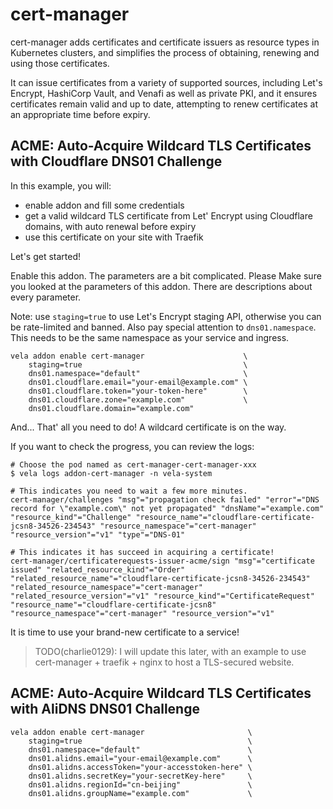 # cert-manager

cert-manager adds certificates and certificate issuers as resource types in Kubernetes clusters, and simplifies the process of obtaining, renewing and using those certificates.

It can issue certificates from a variety of supported sources, including Let's Encrypt, HashiCorp Vault, and Venafi as well as private PKI, and it ensures certificates remain valid and up to date, attempting to renew certificates at an appropriate time before expiry.

## ACME: Auto-Acquire Wildcard TLS Certificates with Cloudflare DNS01 Challenge

In this example, you will:

- enable addon and fill some credentials
- get a valid wildcard TLS certificate from Let' Encrypt using Cloudflare domains, with auto renewal before expiry
- use this certificate on your site with Traefik

Let's get started!

Enable this addon. The parameters are a bit complicated. Please Make sure you looked at the parameters of this addon. There are descriptions about every parameter.

Note: use `staging=true` to use Let's Encrypt staging API, otherwise you can be rate-limited and banned. Also pay special attention to `dns01.namespace`. This needs to be the same namespace as your service and ingress.

```console
vela addon enable cert-manager                      \
    staging=true                                    \
    dns01.namespace="default"                       \
    dns01.cloudflare.email="your-email@example.com" \
    dns01.cloudflare.token="your-token-here"        \
    dns01.cloudflare.zone="example.com"             \
    dns01.cloudflare.domain="example.com"
```

And... That' all you need to do! A wildcard certificate is on the way.

If you want to check the progress, you can review the logs:

```console
# Choose the pod named as cert-manager-cert-manager-xxx
$ vela logs addon-cert-manager -n vela-system

# This indicates you need to wait a few more minutes.
cert-manager/challenges "msg"="propagation check failed" "error"="DNS record for \"example.com\" not yet propagated" "dnsName"="example.com" "resource_kind"="Challenge" "resource_name"="cloudflare-certificate-jcsn8-34526-234543" "resource_namespace"="cert-manager" "resource_version"="v1" "type"="DNS-01"

# This indicates it has succeed in acquiring a certificate!
cert-manager/certificaterequests-issuer-acme/sign "msg"="certificate issued" "related_resource_kind"="Order" "related_resource_name"="cloudflare-certificate-jcsn8-34526-234543" "related_resource_namespace"="cert-manager" "related_resource_version"="v1" "resource_kind"="CertificateRequest" "resource_name"="cloudflare-certificate-jcsn8" "resource_namespace"="cert-manager" "resource_version"="v1"
```

It is time to use your brand-new certificate to a service!

> TODO(charlie0129): I will update this later, with an example to use cert-manager + traefik + nginx to host a TLS-secured website.

## ACME: Auto-Acquire Wildcard TLS Certificates with AliDNS DNS01 Challenge

```console
vela addon enable cert-manager                       \
    staging=true                                     \
    dns01.namespace="default"                        \
    dns01.alidns.email="your-email@example.com"      \
    dns01.alidns.accessToken="your-accesstoken-here" \
    dns01.alidns.secretKey="your-secretKey-here"     \
    dns01.alidns.regionId="cn-beijing"               \
    dns01.alidns.groupName="example.com"             \
```